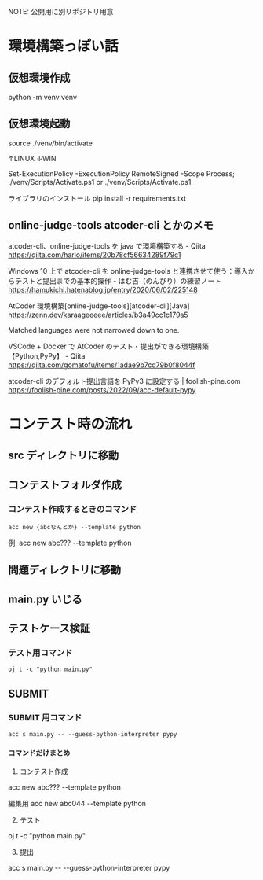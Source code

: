 NOTE: 公開用に別リポジトリ用意

# 環境構築っぽい話

## 仮想環境作成

python -m venv venv

## 仮想環境起動

source ./venv/bin/activate

↑LINUX
↓WIN

Set-ExecutionPolicy -ExecutionPolicy RemoteSigned -Scope Process; ./venv/Scripts/Activate.ps1
or
./venv/Scripts/Activate.ps1

ライブラリのインストール
pip install -r requirements.txt

## online-judge-tools atcoder-cli とかのメモ

atcoder-cli、online-judge-tools を java で環境構築する - Qiita
https://qiita.com/hario/items/20b78cf56634289f79c1

Windows 10 上で atcoder-cli を online-judge-tools と連携させて使う：導入からテストと提出までの基本的操作 - はむ吉（のんびり）の練習ノート
https://hamukichi.hatenablog.jp/entry/2020/06/02/225148

AtCoder 環境構築[online-judge-tools][atcoder-cli][Java]
https://zenn.dev/karaageeeee/articles/b3a49cc1c179a5

Matched languages were not narrowed down to one.

VSCode + Docker で AtCoder のテスト・提出ができる環境構築【Python,PyPy】 - Qiita
https://qiita.com/gomatofu/items/1adae9b7cd79b0f8044f

atcoder-cli のデフォルト提出言語を PyPy3 に設定する | foolish-pine.com
https://foolish-pine.com/posts/2022/09/acc-default-pypy

# コンテスト時の流れ

## src ディレクトリに移動

## コンテストフォルダ作成

### コンテスト作成するときのコマンド

```
acc new {abcなんとか} --template python
```

例:
acc new abc??? --template python

## 問題ディレクトリに移動

## main.py いじる

## テストケース検証

### テスト用コマンド

```
oj t -c "python main.py"
```

## SUBMIT

### SUBMIT 用コマンド

```
acc s main.py -- --guess-python-interpreter pypy
```

#### コマンドだけまとめ

1. コンテスト作成

acc new abc??? --template python

編集用
acc new abc044 --template python

2. テスト

oj t -c "python main.py"

3. 提出

acc s main.py -- --guess-python-interpreter pypy
